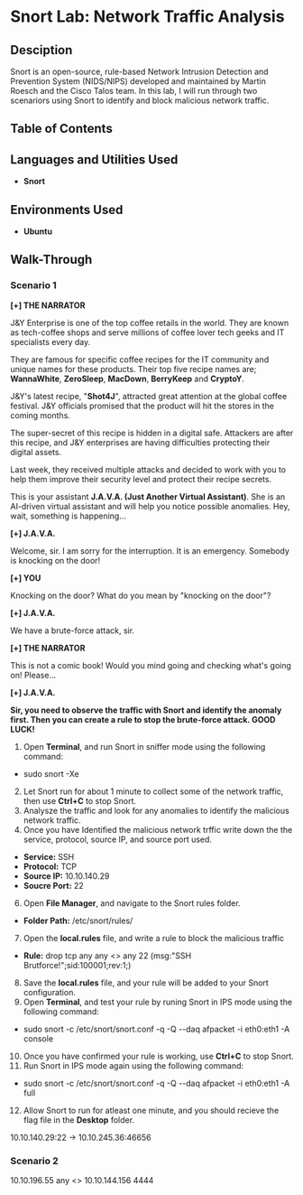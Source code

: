 # Snort Lab: Network Traffic Analysis

## Desciption
Snort is an open-source, rule-based Network Intrusion Detection and Prevention System (NIDS/NIPS) developed and maintained by Martin Roesch and the Cisco Talos team. In this lab, I will run through two scenariors using Snort to identify and block malicious network traffic.

## Table of Contents

## Languages and Utilities Used

* **Snort** 

## Environments Used

* **Ubuntu**

## Walk-Through

### Scenario 1

**[+] THE NARRATOR**

J&Y Enterprise is one of the top coffee retails in the world. They are known as tech-coffee shops and serve millions of coffee lover tech geeks and IT specialists every day. 

They are famous for specific coffee recipes for the IT community and unique names for these products. Their top five recipe names are; **WannaWhite**, **ZeroSleep**, **MacDown**, **BerryKeep** and **CryptoY**.

J&Y's latest recipe, "**Shot4J**", attracted great attention at the global coffee festival. J&Y officials promised that the product will hit the stores in the coming months. 

The super-secret of this recipe is hidden in a digital safe. Attackers are after this recipe, and J&Y enterprises are having difficulties protecting their digital assets.

Last week, they received multiple attacks and decided to work with you to help them improve their security level and protect their recipe secrets.  

This is your assistant **J.A.V.A. (Just Another Virtual Assistant)**. She is an AI-driven virtual assistant and will help you notice possible anomalies. Hey, wait, something is happening...

**[+] J.A.V.A.**

Welcome, sir. I am sorry for the interruption. It is an emergency. Somebody is knocking on the door!

**[+] YOU**

Knocking on the door? What do you mean by "knocking on the door"?

**[+] J.A.V.A.**

We have a brute-force attack, sir.

**[+] THE NARRATOR**

This is not a comic book! Would you mind going and checking what's going on! Please... 

**[+] J.A.V.A.**

**Sir, you need to observe the traffic with Snort and identify the anomaly first. Then you can create a rule to stop the brute-force attack. GOOD LUCK!**

1. Open **Terminal**, and run Snort in sniffer mode using the following command: 
* sudo snort -Xe

2. Let Snort run for about 1 minute to collect some of the network traffic, then use **Ctrl+C** to stop Snort.
3. Analysze the traffic and look for any anomalies to identify the malicious network traffic.
4. Once you have Identified the malicious network trffic write down the the service, protocol, source IP, and source port used.
* **Service:** SSH
* **Protocol:** TCP
* **Source IP:** 10.10.140.29
* **Soucre Port:** 22

6. Open **File Manager**, and navigate to the Snort rules folder.
* **Folder Path:** /etc/snort/rules/

7. Open the **local.rules** file, and write a rule to block the malicious traffic
* **Rule:** drop tcp any any <> any 22 (msg:"SSH Brutforce!";sid:100001;rev:1;)

8. Save the **local.rules** file, and your rule will be added to your Snort configuration.
9. Open **Terminal**, and test your rule by runing Snort in IPS mode using the following command:
* sudo snort -c /etc/snort/snort.conf -q -Q --daq afpacket -i eth0:eth1 -A console

10. Once you have confirmed your rule is working, use **Ctrl+C** to stop Snort.
11. Run Snort in IPS mode again using the following command:
* sudo snort -c /etc/snort/snort.conf -q -Q --daq afpacket -i eth0:eth1 -A full

12. Allow Snort to run for atleast one minute, and you should recieve the flag file in the **Desktop** folder.

10.10.140.29:22 -> 10.10.245.36:46656

### Scenario 2

10.10.196.55 any <> 10.10.144.156 4444
